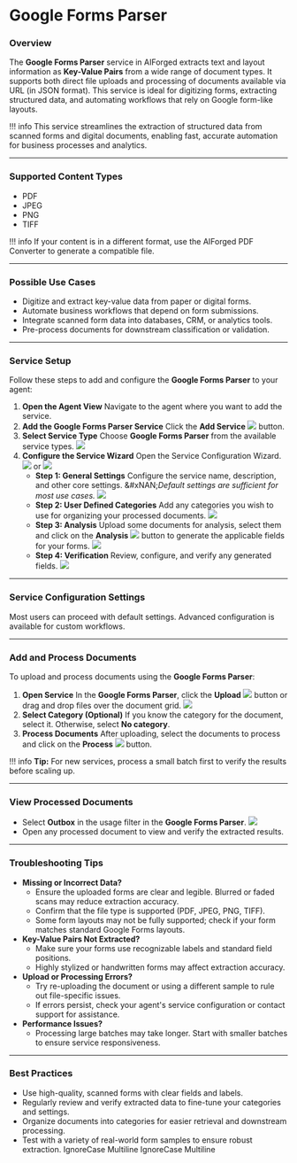 # Google Forms Parser

### Overview

The **Google Forms Parser** service in AIForged extracts text and layout information as **Key-Value Pairs** from a wide range of document types. It supports both direct file uploads and processing of documents available via URL (in JSON format). This service is ideal for digitizing forms, extracting structured data, and automating workflows that rely on Google form-like layouts.

!!! info
    This service streamlines the extraction of structured data from scanned forms and digital documents, enabling fast, accurate automation for business processes and analytics.

***

### Supported Content Types

* PDF
* JPEG
* PNG
* TIFF

!!! info
    If your content is in a different format, use the AIForged PDF Converter to generate a compatible file.

***

### Possible Use Cases

* Digitize and extract key-value data from paper or digital forms.
* Automate business workflows that depend on form submissions.
* Integrate scanned form data into databases, CRM, or analytics tools.
* Pre-process documents for downstream classification or validation.

***

### Service Setup

Follow these steps to add and configure the **Google Forms Parser** to your agent:

1. **Open the Agent View**
   Navigate to the agent where you want to add the service.
2. **Add the Google Forms Parser Service**
   Click the **Add Service** ![](../../assets/image%20%281%29%20%281%29%20%281%29.png) button.
3. **Select Service Type**
   Choose **Google Forms Parser** from the available service types.
   ![](../../assets/image%20%2834%29.png)
4. **Configure the Service Wizard**
   Open the Service Configuration Wizard.
   ![](../../assets/image%20%282%29%20%281%29%20%281%29.png)
   or
   ![](../../assets/image%20%283%29%20%281%29%20%281%29.png)
   * **Step 1: General Settings**
     Configure the service name, description, and other core settings.
     &#xNAN;_&#x44;efault settings are sufficient for most use cases._
     ![](../../assets/image%20%284%29%20%281%29%20%281%29.png)
   * **Step 2: User Defined Categories**
     Add any categories you wish to use for organizing your processed documents.
     ![](../../assets/image%20%285%29%20%281%29%20%281%29.png)
   * **Step 3: Analysis**
     Upload some documents for analysis, select them and click on the **Analysis** ![](../../assets/image%20%28125%29.png) button to generate the applicable fields for your forms.
     ![](../../assets/image%20%286%29%20%281%29%20%281%29.png)
   * **Step 4: Verification**
     Review, configure, and verify any generated fields.
     ![](../../assets/image%20%287%29%20%281%29%20%281%29.png)

***

### Service Configuration Settings

Most users can proceed with default settings. Advanced configuration is available for custom workflows.

***

### Add and Process Documents

To upload and process documents using the **Google Forms Parser**:

1. **Open Service**
   In the **Google Forms Parser**, click the **Upload** ![](../../assets/image%20%288%29%20%281%29%20%281%29.png) button or drag and drop files over the document grid.
   ![](../../assets/image%20%289%29%20%281%29%20%281%29.png)
2. **Select Category (Optional)**
   If you know the category for the document, select it. Otherwise, select **No category**.
3. **Process Documents**
   After uploading, select the documents to process and click on the **Process** ![](../../assets/image%20%2810%29%20%281%29%20%281%29.png) button.

!!! info
    **Tip:** For new services, process a small batch first to verify the results before scaling up.

***

### View Processed Documents

* Select **Outbox** in the usage filter in the **Google Forms Parser**.
  ![](../../assets/image%20%2851%29.png)
* Open any processed document to view and verify the extracted results.

***

### Troubleshooting Tips

* **Missing or Incorrect Data?**
  * Ensure the uploaded forms are clear and legible. Blurred or faded scans may reduce extraction accuracy.
  * Confirm that the file type is supported (PDF, JPEG, PNG, TIFF).
  * Some form layouts may not be fully supported; check if your form matches standard Google Forms layouts.
* **Key-Value Pairs Not Extracted?**
  * Make sure your forms use recognizable labels and standard field positions.
  * Highly stylized or handwritten forms may affect extraction accuracy.
* **Upload or Processing Errors?**
  * Try re-uploading the document or using a different sample to rule out file-specific issues.
  * If errors persist, check your agent's service configuration or contact support for assistance.
* **Performance Issues?**
  * Processing large batches may take longer. Start with smaller batches to ensure service responsiveness.

***

### Best Practices

* Use high-quality, scanned forms with clear fields and labels.
* Regularly review and verify extracted data to fine-tune your categories and settings.
* Organize documents into categories for easier retrieval and downstream processing.
* Test with a variety of real-world form samples to ensure robust extraction.
 IgnoreCase Multiline IgnoreCase Multiline



